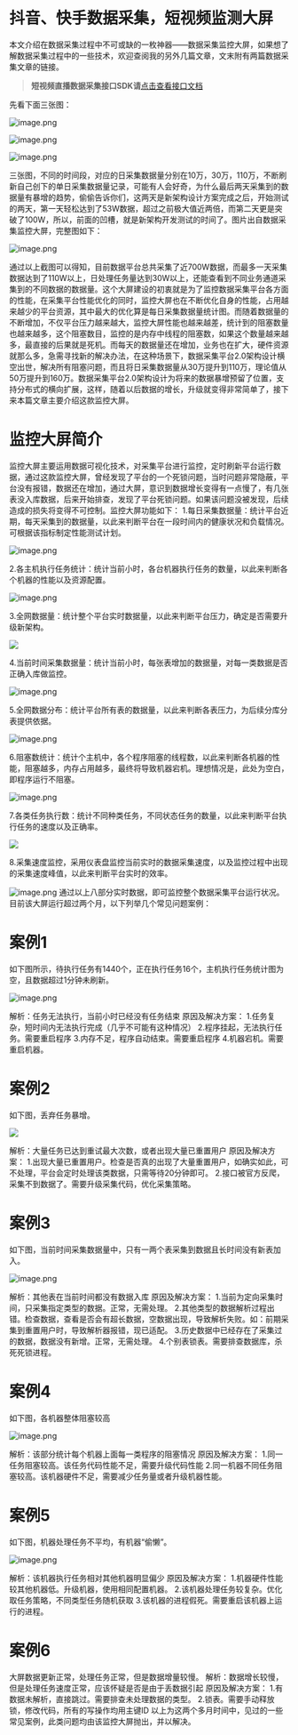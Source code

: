 # 抖音、快手数据采集，短视频监测大屏


本文介绍在数据采集过程中不可或缺的一枚神器——数据采集监控大屏，如果想了解数据采集过程中的一些技术，欢迎查阅我的另外几篇文章，文末附有两篇数据采集文章的链接。

>**短视频直播数据采集接口SDK请**[点击查看接口文档](https://docs.qq.com/doc/DU3RKUFVFdVhQbXlR) 


先看下面三张图：

![image.png](https://cdn.nlark.com/yuque/0/2020/png/97322/1608172836099-9a6eb750-0d2b-4eda-b8cd-c2b8cb08363a.png#align=left&display=inline&height=332&name=image.png&originHeight=664&originWidth=863&size=360283&status=done&style=none&width=431.5)

![image.png](https://cdn.nlark.com/yuque/0/2020/png/97322/1608172852477-037cf39d-caa4-45e6-bc33-b0abdbb9a57b.png#align=left&display=inline&height=337&name=image.png&originHeight=673&originWidth=923&size=584885&status=done&style=none&width=461.5)

![image.png](https://cdn.nlark.com/yuque/0/2020/png/97322/1608172869381-c52c04c8-f6ec-45e3-b2dc-9847fcd29f67.png#align=left&display=inline&height=350&name=image.png&originHeight=699&originWidth=964&size=491992&status=done&style=none&width=482)

三张图，不同的时间段，对应的日采集数据量分别在10万，30万，110万，不断刷新自己创下的单日采集数据量记录，可能有人会好奇，为什么最后两天采集到的数据量有暴增的趋势，偷偷告诉你们，这两天是新架构设计方案完成之后，开始测试的两天，第一天轻松达到了53W数据，超过之前极大值近两倍，而第二天更是突破了100W，所以，前面的凹槽，就是新架构开发测试的时间了。图片出自数据采集监控大屏，完整图如下：

![image.png](https://cdn.nlark.com/yuque/0/2020/png/97322/1608172892227-936dc715-99e9-48a6-929c-c9bfc1f55e4b.png#align=left&display=inline&height=540&name=image.png&originHeight=1080&originWidth=1920&size=2095878&status=done&style=none&width=960)

通过以上截图可以得知，目前数据平台总共采集了近700W数据，而最多一天采集数据达到了110W以上，日处理任务量达到30W以上，还能查看到不同业务通道采集到的不同数据的数据量。这个大屏建设的初衷就是为了监控数据采集平台各方面的性能，在采集平台性能优化的同时，监控大屏也在不断优化自身的性能，占用越来越少的平台资源，其中最大的优化算是每日采集数据量统计图。而随着数据量的不断增加，不仅平台压力越来越大，监控大屏性能也越来越差，统计到的阻塞数量也越来越多，这个阻塞数目，监控的是内存中线程的阻塞数，如果这个数量越来越多，最直接的后果就是死机。而每天的数据量还在增加，业务也在扩大，硬件资源就那么多，急需寻找新的解决办法，在这种场景下，数据采集平台2.0架构设计横空出世，解决所有阻塞问题，而且将日采集数据量从30万提升到110万，理论值从50万提升到160万。数据采集平台2.0架构设计为将来的数据暴增预留了位置，支持分布式的横向扩展，这样，随着以后数据的增长，升级就变得非常简单了，接下来本篇文章主要介绍这款监控大屏。


# 监控大屏简介

监控大屏主要运用数据可视化技术，对采集平台进行监控，定时刷新平台运行数据，通过这款监控大屏，曾经发现了平台的一个死锁问题，当时问题非常隐蔽，平台没有报错，数据还在增加，通过大屏，意识到数据增长变得有一点慢了，有几张表没入库数据，后来开始排查，发现了平台死锁问题。如果该问题没被发现，后续造成的损失将变得不可控制。监控大屏功能如下：
1.每日采集数据量：统计平台近期，每天采集到的数据量，以此来判断平台在一段时间内的健康状况和负载情况。可根据该指标制定性能测试计划。

![image.png](https://cdn.nlark.com/yuque/0/2020/png/97322/1608172907459-c1ee6a24-bc7d-4e7e-8c88-b642dc509b4a.png#align=left&display=inline&height=350&name=image.png&originHeight=699&originWidth=964&size=491992&status=done&style=none&width=482)

2.各主机执行任务统计：统计当前小时，各台机器执行任务的数量，以此来判断各个机器的性能以及资源配置。

![image.png](https://cdn.nlark.com/yuque/0/2020/png/97322/1608172920044-b036a796-d7aa-41f2-9477-8bcd20ad57d0.png#align=left&display=inline&height=253&name=image.png&originHeight=505&originWidth=617&size=278064&status=done&style=none&width=308.5)

3.全网数据量：统计整个平台实时数据量，以此来判断平台压力，确定是否需要升级新架构。

![](https://cdn.nlark.com/yuque/0/2020/png/97322/1608172814321-f96799a3-3e81-4ef8-8725-54131c5b616d.png#align=left&display=inline&height=112&originHeight=112&originWidth=942&size=0&status=done&style=none&width=942)

4.当前时间采集数据量：统计当前小时，每张表增加的数据量，对每一类数据是否正确入库做监控。

![image.png](https://cdn.nlark.com/yuque/0/2020/png/97322/1608172939974-17b7a146-047b-4b19-acd0-4b0f2f4dd8ae.png#align=left&display=inline&height=185&name=image.png&originHeight=369&originWidth=941&size=252542&status=done&style=none&width=470.5)

5.全网数据分布：统计平台所有表的数据量，以此来判断各表压力，为后续分库分表提供依据。

![image.png](https://cdn.nlark.com/yuque/0/2020/png/97322/1608172958149-b21e1427-bd89-4a9b-b8f9-5505219d5b3a.png#align=left&display=inline&height=364&name=image.png&originHeight=727&originWidth=1295&size=998327&status=done&style=none&width=647.5)

6.阻塞数统计：统计个主机中，各个程序阻塞的线程数，以此来判断各机器的性能，阻塞越多，内存占用越多，最终将导致机器宕机。理想情况是，此处为空白，即程序运行不阻塞。

![image.png](https://cdn.nlark.com/yuque/0/2020/png/97322/1608172997854-695b4bce-1191-47c2-ae62-305acf7e3b8b.png#align=left&display=inline&height=292&name=image.png&originHeight=583&originWidth=983&size=465348&status=done&style=none&width=491.5)

7.各类任务执行数：统计不同种类任务，不同状态任务的数量，以此来判断平台执行任务的速度以及正确率。

![](https://cdn.nlark.com/yuque/0/2020/png/97322/1608172814372-eb2c755c-3808-4fb4-9ee7-22bfcc8a26f4.png#align=left&display=inline&height=871&originHeight=871&originWidth=264&size=0&status=done&style=none&width=264)

8.采集速度监控，采用仪表盘监控当前实时的数据采集速度，以及监控过程中出现的采集速度峰值，以此来判断平台实时的效率。

![image.png](https://cdn.nlark.com/yuque/0/2020/png/97322/1608173016941-cdebd534-3bd9-4d32-8484-185f2e97ec14.png#align=left&display=inline&height=138&name=image.png&originHeight=276&originWidth=349&size=63236&status=done&style=none&width=174.5)
通过以上八部分实时数据，即可监控整个数据采集平台运行状况。目前该大屏运行超过两个月，以下列举几个常见问题案例：


# 案例1

如下图所示，待执行任务有1440个，正在执行任务16个，主机执行任务统计图为空，且数据超过1分钟未刷新。

![image.png](https://cdn.nlark.com/yuque/0/2020/png/97322/1608173029565-2fd5a5ea-9b5a-487b-a7bc-32d6a6e90c27.png#align=left&display=inline&height=383&name=image.png&originHeight=766&originWidth=1600&size=1245875&status=done&style=none&width=800)

解析：任务无法执行，当前小时已经没有任务结束
原因及解决方案：
1.任务复杂，短时间内无法执行完成（几乎不可能有这种情况）
2.程序挂起，无法执行任务。需要重启程序
3.内存不足，程序自动结束。需要重启程序
4.机器宕机。需要重启机器。


# 案例2

如下图，丢弃任务暴增。

![](https://cdn.nlark.com/yuque/0/2020/png/97322/1608172814348-40943de7-582d-4edf-bf00-a368a49ea4cf.png#align=left&display=inline&height=228&originHeight=228&originWidth=194&size=0&status=done&style=none&width=194)

解析：大量任务已达到重试最大次数，或者出现大量已重置用户
原因及解决方案：
1.出现大量已重置用户。检查是否真的出现了大量重置用户，如确实如此，可不处理，平台会定时处理该类数据，只需等待20分钟即可。
2.接口被官方反爬，采集不到数据了。需要升级采集代码，优化采集策略。


# 案例3

如下图，当前时间采集数据量中，只有一两个表采集到数据且长时间没有新表加入。

![image.png](https://cdn.nlark.com/yuque/0/2020/png/97322/1608173042406-370f72db-30bc-417e-b3a4-5f99463b86a2.png#align=left&display=inline&height=155&name=image.png&originHeight=310&originWidth=788&size=141863&status=done&style=none&width=394)

解析：其他表在当前时间都没有数据入库
原因及解决方案：
1.当前为定向采集时间，只采集指定类型的数据。正常，无需处理。
2.其他类型的数据解析过程出错。检查数据，查看是否会有超长数据，空数据出现，导致解析失败。如：前期采集到重置用户时，导致解析器报错，现已适配。
3.历史数据中已经存在了采集过的数据，数据没有新增。正常，无需处理。
4.个别表锁表。需要排查数据库，杀死死锁进程。


# 案例4

如下图，各机器整体阻塞较高

![image.png](https://cdn.nlark.com/yuque/0/2020/png/97322/1608173054753-4ec79b00-643d-4d2e-a494-02a81d2f7c6e.png#align=left&display=inline&height=195&name=image.png&originHeight=390&originWidth=687&size=165467&status=done&style=none&width=343.5)

解析：该部分统计每个机器上面每一类程序的阻塞情况
原因及解决方案：
1.同一任务阻塞较高。该任务代码性能不足，需要升级代码性能
2.同一机器不同任务阻塞较高。该机器硬件不足，需要减少任务量或者升级机器性能。


# 案例5

如下图，机器处理任务不平均，有机器“偷懒”。

![image.png](https://cdn.nlark.com/yuque/0/2020/png/97322/1608173066190-d334a6b0-1047-4529-9c22-6e57457587c5.png#align=left&display=inline&height=227&name=image.png&originHeight=453&originWidth=554&size=178023&status=done&style=none&width=277)

解析：该机器执行任务相对其他机器明显偏少
原因及解决方案：
1.机器硬件性能较其他机器低。升级机器，使用相同配置机器。
2.该机器处理任务较复杂。优化取任务策略，不同类型任务随机获取
3.该机器的进程假死。需要重启该机器上运行的进程。


# 案例6
大屏数据更新正常，处理任务正常，但是数据增量较慢。
解析：数据增长较慢，但是处理任务速度正常，应该怀疑是否是由于丢数据引起
原因及解决方案：
1.有数据未解析，直接跳过。需要排查未处理数据的类型。
2.锁表。需要手动释放锁，修改代码，所有的写操作均用主键ID
以上为这两个多月时间中，见过的一些常见案例，此类问题均由该监控大屏抛出，并以解决。




